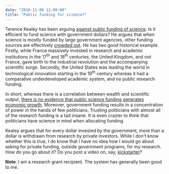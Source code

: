 ```yaml
---
date: "2010-11-08 12:00:00"
title: "Public funding for science?"
---
```




Terence Kealey has been arguing [against public funding of science](https://www.youtube.com/watch?v=C_PVI6V6o-4). Is it efficient to fund science with government dollars? He argues that when science is mostly funded by large government agencies, other funding sources are effectively [crowded out](https://en.wikipedia.org/wiki/Crowd_out). He has two good historical example. Firstly, while France massively invested in research and academic institutions in the 17<sup>th</sup> and 18<sup>th</sup> centuries, the United Kingdom, and not France, gave birth to the industrial revolution and the accompanying scientific surge. Secondly, the United States was leading the world in technological innovation starting in the 19<sup>th</sup> century whereas it had a comparative underdeveloped academic system, and no public research funding.

In short, whereas there is a correlation between wealth and scientific output, [there is no evidence that public science funding generates economic growth](http://link.springer.com/article/10.1007%2Fs11192-008-0215-z?LI=true). Moreover, government funding results in a concentration of power in the hands of few politicians. Trusting politicians with almost all of the research funding is a tad insane. It is even crazier to think that politicians have science in mind when allocating funding.

Kealey argues that for every dollar invested by the government, more than a dollar is withdrawn from research by private investors. While I don&rsquo;t know whether this is true, I do know that I have no idea how I would go about asking for private funding, outside government programs, for my research. How do you go about it? Do you post a video on, say, [kickstarter](https://www.kickstarter.com/)?

__Note__: I am a research grant recipient. The system has generally been good to me.

